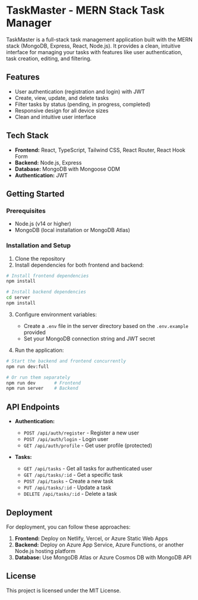 # TaskMaster - MERN Stack Task Manager

TaskMaster is a full-stack task management application built with the MERN stack (MongoDB, Express, React, Node.js). It provides a clean, intuitive interface for managing your tasks with features like user authentication, task creation, editing, and filtering.

## Features

- User authentication (registration and login) with JWT
- Create, view, update, and delete tasks
- Filter tasks by status (pending, in progress, completed)
- Responsive design for all device sizes
- Clean and intuitive user interface

## Tech Stack

- **Frontend:** React, TypeScript, Tailwind CSS, React Router, React Hook Form
- **Backend:** Node.js, Express
- **Database:** MongoDB with Mongoose ODM
- **Authentication:** JWT

## Getting Started

### Prerequisites

- Node.js (v14 or higher)
- MongoDB (local installation or MongoDB Atlas)

### Installation and Setup

1. Clone the repository
2. Install dependencies for both frontend and backend:

```bash
# Install frontend dependencies
npm install

# Install backend dependencies
cd server
npm install
```

3. Configure environment variables:
   - Create a `.env` file in the server directory based on the `.env.example` provided
   - Set your MongoDB connection string and JWT secret

4. Run the application:

```bash
# Start the backend and frontend concurrently
npm run dev:full

# Or run them separately
npm run dev       # Frontend
npm run server    # Backend
```

## API Endpoints

- **Authentication:**
  - `POST /api/auth/register` - Register a new user
  - `POST /api/auth/login` - Login user
  - `GET /api/auth/profile` - Get user profile (protected)

- **Tasks:**
  - `GET /api/tasks` - Get all tasks for authenticated user
  - `GET /api/tasks/:id` - Get a specific task
  - `POST /api/tasks` - Create a new task
  - `PUT /api/tasks/:id` - Update a task
  - `DELETE /api/tasks/:id` - Delete a task

## Deployment

For deployment, you can follow these approaches:

1. **Frontend:** Deploy on Netlify, Vercel, or Azure Static Web Apps
2. **Backend:** Deploy on Azure App Service, Azure Functions, or another Node.js hosting platform
3. **Database:** Use MongoDB Atlas or Azure Cosmos DB with MongoDB API

## License

This project is licensed under the MIT License.